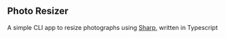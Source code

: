 ## Photo Resizer

A simple CLI app to resize photographs using [Sharp](https://www.npmjs.com/package/sharp), written in Typescript
